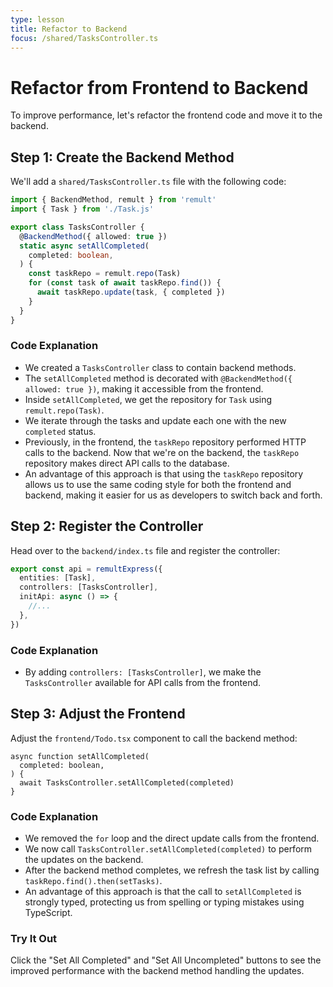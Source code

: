 ```yaml
---
type: lesson
title: Refactor to Backend
focus: /shared/TasksController.ts
---
```


# Refactor from Frontend to Backend

To improve performance, let's refactor the frontend code and move it to the backend.

## Step 1: Create the Backend Method

We'll add a `shared/TasksController.ts` file with the following code:

```ts add={5-11}
import { BackendMethod, remult } from 'remult'
import { Task } from './Task.js'

export class TasksController {
  @BackendMethod({ allowed: true })
  static async setAllCompleted(
    completed: boolean,
  ) {
    const taskRepo = remult.repo(Task)
    for (const task of await taskRepo.find()) {
      await taskRepo.update(task, { completed })
    }
  }
}
```

### Code Explanation

- We created a `TasksController` class to contain backend methods.
- The `setAllCompleted` method is decorated with `@BackendMethod({ allowed: true })`, making it accessible from the frontend.
- Inside `setAllCompleted`, we get the repository for `Task` using `remult.repo(Task)`.
- We iterate through the tasks and update each one with the new `completed` status.
- Previously, in the frontend, the `taskRepo` repository performed HTTP calls to the backend. Now that we're on the backend, the `taskRepo` repository makes direct API calls to the database.
- An advantage of this approach is that using the `taskRepo` repository allows us to use the same coding style for both the frontend and backend, making it easier for us as developers to switch back and forth.

## Step 2: Register the Controller

Head over to the `backend/index.ts` file and register the controller:

```ts add={3}
export const api = remultExpress({
  entities: [Task],
  controllers: [TasksController],
  initApi: async () => {
    //...
  },
})
```

### Code Explanation

- By adding `controllers: [TasksController]`, we make the `TasksController` available for API calls from the frontend.

## Step 3: Adjust the Frontend

Adjust the `frontend/Todo.tsx` component to call the backend method:

```tsx add={4}
async function setAllCompleted(
  completed: boolean,
) {
  await TasksController.setAllCompleted(completed)
}
```

### Code Explanation

- We removed the `for` loop and the direct update calls from the frontend.
- We now call `TasksController.setAllCompleted(completed)` to perform the updates on the backend.
- After the backend method completes, we refresh the task list by calling `taskRepo.find().then(setTasks)`.
- An advantage of this approach is that the call to `setAllCompleted` is strongly typed, protecting us from spelling or typing mistakes using TypeScript.

### Try It Out

Click the "Set All Completed" and "Set All Uncompleted" buttons to see the improved performance with the backend method handling the updates.
